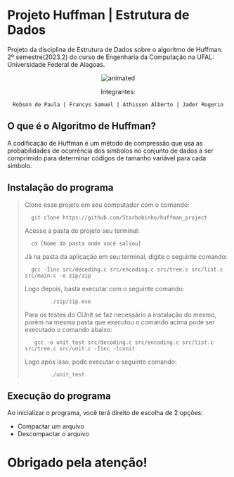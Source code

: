 # Projeto Huffman | Estrutura de Dados

Projeto da disciplina de Estrutura de Dados sobre o algoritmo de Huffman. 2º semestre(2023.2) do curso de Engenharia da Computação na UFAL: Universidade Federal de Alagoas.

<p align="center">
  <img src="https://user-images.githubusercontent.com/91018438/204195385-acc6fcd4-05a7-4f25-87d1-cb7d5cc5c852.png" alt="animated" />
</p>

<center>
Integrantes:

  
    Robson de Paula | Francys Samuel | Athisson Alberto | Jader Rogerio
 </center>

## O que é o Algoritmo de Huffman?
A codificação de Huffman é um método de compressão que usa as probabilidades de ocorrência dos símbolos no conjunto de dados a ser comprimido para determinar códigos de tamanho variável para cada símbolo.

## Instalação do programa

<p>

> Clone esse projeto em seu computador com o comando:
> ```
> 	git clone https://github.com/Starbobinho/huffman_project
> ```
> Acesse a pasta do projeto seu terminal:
> ```
> 	cd [Nome da pasta onde você salvou]
> ```
> Já na pasta da aplicação em seu terminal, digite o seguinte comando:
> ```
> 	gcc -Iinc src/decoding.c src/encoding.c src/tree.c src/list.c src/main.c -o zip/zip
> ```
> 	Logo depois, basta executar com o seguinte comando:
> ```
>         ./zip/zip.exe
> ```
>   Para os testes do CUnit se faz necessário a instalação do mesmo, porém na mesma pasta que executou o comando acima pode ser executado o comando abaixo:
> ```
>    gcc -o unit_test src/decoding.c src/encoding.c src/list.c src/tree.c src/unit.c -Iinc -lcunit
> ```
>   Logo após isso, pode executar o seguinte comando:
> ```
>         ./unit_test
  </p>


## Execução do programa
<p> Ao inicializar o programa, você terá direito de escolha de 2 opções:
  
* Compactar um arquivo
* Descompactar o arquivo

# Obrigado pela atenção!
